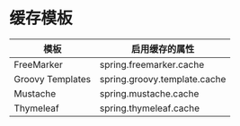 # 缓存模板

模板|启用缓存的属性
--|--
FreeMarker|spring.freemarker.cache
Groovy  Templates|spring.groovy.template.cache
Mustache|spring.mustache.cache
Thymeleaf|spring.thymeleaf.cache

